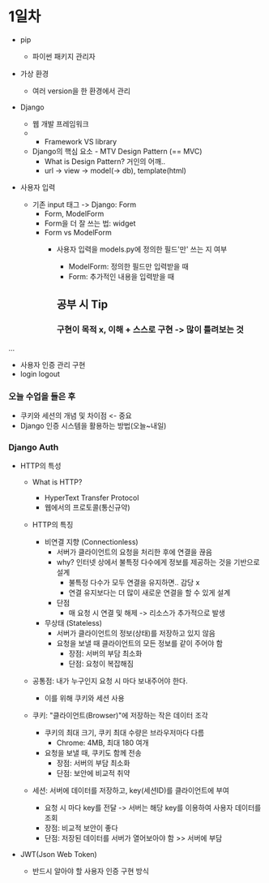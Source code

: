 # 1일차

- pip
  - 파이썬 패키지 관리자
- 가상 환경
  - 여러 version을 한 환경에서 관리

- Django
  - 웹 개발 프레임워크
  - - Framework VS library
  - Django의 핵심 요소 - MTV Design Pattern (== MVC)
    - What is Design Pattern? 거인의 어깨..
    - url -> view -> model(-> db), template(html)
- 사용자 입력
  - 기존 input 태그 -> Django: Form
    - Form, ModelForm
    - Form을 더 잘 쓰는 법: widget
    - Form vs ModelForm
      - 사용자 입력을 models.py에 정의한 필드'만' 쓰는 지 여부
        - ModelForm: 정의한 필드만 입력받을 때
        - Form: 추가적인 내용을 입력받을 때

        ## 공부 시 Tip
        ### 구현이 목적 x, 이해 + 스스로 구현 -> 많이 틀려보는 것

...

- 사용자 인증 관리 구현
- login logout
### 오늘 수업을 들은 후
  - 쿠키와 세션의 개념 및 차이점 <- 중요
  - Django 인증 시스템을 활용하는 방법(오늘~내일)

### Django Auth

- HTTP의 특성
  - What is HTTP?
    - HyperText Transfer Protocol
    - 웹에서의 프로토콜(통신규약)
  - HTTP의 특징
    - 비연결 지향 (Connectionless)
      - 서버가 클라이언트의 요청을 처리한 후에 연결을 끊음
      - why? 인터넷 상에서 불특정 다수에게 정보를 제공하는 것을 기반으로 설계
        - 불특정 다수가 모두 연결을 유지하면.. 감당 x
        - 연결 유지보다는 더 많이 새로운 연결을 할 수 있게 설계
      - 단점
        - 매 요청 시 연결 및 해제 -> 리소스가 추가적으로 발생
    - 무상태 (Stateless)
      - 서버가 클라이언트의 정보(상태)를 저장하고 있지 않음
      - 요청을 보낼 때 클라이언트의 모든 정보를 같이 주어야 함
        - 장점: 서버의 부담 최소화
        - 단점: 요청이 복잡해짐
  - 공통점: 내가 누구인지 요청 시 마다 보내주어야 한다.
    - 이를 위해 쿠키와 세션 사용

  - 쿠키: "클라이언트(Browser)"에 저장하는 작은 데이터 조각 
    - 쿠키의 최대 크기, 쿠키 최대 수량은 브라우저마다 다름
      - Chrome: 4MB, 최대 180 여개
    - 요청을 보낼 때, 쿠키도 함께 전송
      - 장점: 서버의 부담 최소화
      - 단점: 보안에 비교적 취약
  
  - 세션: 서버에 데이터를 저장하고, key(세션ID)를 클라이언트에 부여
    - 요청 시 마다 key를 전달 -> 서버는 해당 key를 이용하여 사용자 데이터를 조회
    - 장점: 비교적 보안이 좋다
    - 단점: 저장된 데이터를 서버가 열어보아야 함 >> 서버에 부담

- JWT(Json Web Token)
  - 반드시 알아야 할 사용자 인증 구현 방식